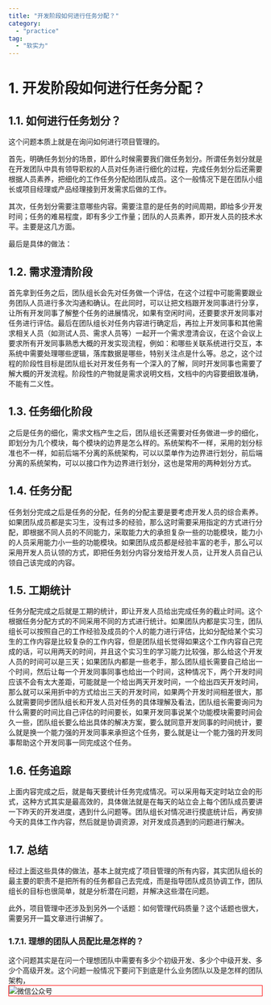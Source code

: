 ```yaml
---
title: "开发阶段如何进行任务分配？"
category:
  - "practice"
tag:
  - "软实力"
---
```


# 1. 开发阶段如何进行任务分配？

## 1.1. 如何进行任务划分？

这个问题本质上就是在询问如何进行项目管理的。

首先，明确任务划分的场景，即什么时候需要我们做任务划分。所谓任务划分就是在开发团队中具有领导职权的人员对任务进行细化的过程，完成任务划分后还需要根据人员素养，把细化的工作任务分配给团队成员。这个一般情况下是在团队小组长或项目经理或产品经理接到开发需求后做的工作。

其次，任务划分需要注意哪些内容。需要注意的是任务的时间周期，即给多少开发时间；任务的难易程度，即有多少工作量；团队的人员素养，即开发人员的技术水平。主要是这几方面。

最后是具体的做法：

## 1.2. 需求澄清阶段

首先拿到任务之后，团队组长会先对任务做一个评估，在这个过程中可能需要跟业务团队人员进行多次沟通和确认。在此同时，可以让把文档跟开发同事进行分享，让所有开发同事了解整个任务的进展情况，如果有空闲时间，还要要求开发同事对任务进行评估。最后在团队组长对任务内容进行确定后，再拉上开发同事和其他需求相关人员（如测试人员、需求人员等）一起开一个需求澄清会议，在这个会议上要求所有开发同事熟悉大概的开发实现流程，例如：和哪些关联系统进行交互，本系统中需要处理哪些逻辑，落库数据是哪些，特别关注点是什么等。总之，这个过程的阶段性目标是团队组长对开发任务有一个深入的了解，同时开发同事也需要了解大概的开发流程。阶段性的产物就是需求说明文档，文档中的内容要细致准确，不能有二义性。

## 1.3. 任务细化阶段

之后是任务的细化，需求文档产生之后，团队组长还需要对任务做进一步的细化，即划分为几个模块，每个模块的边界是怎么样的。系统架构不一样，采用的划分标准也不一样，如前后端不分离的系统架构，可以以菜单作为边界进行划分，前后端分离的系统架构，可以以接口作为边界进行划分，这也是常用的两种划分方式。

## 1.4. 任务分配

任务划分完成之后是任务的分配，任务的分配主要是要考虑开发人员的综合素养。如果团队成员都是实习生，没有过多的经验，那么这时需要采用指定的方式进行分配，即根据不同人员的不同能力，采取能力大的承担复杂一些的功能模块，能力小的人员采用能力小一些的功能模块。如果团队成员都是经验丰富的老手，那么可以采用开发人员认领的方式，即把任务划分内容分发给开发人员，让开发人员自己认领自己该完成的内容。

## 1.5. 工期统计

任务分配完成之后就是工期的统计，即让开发人员给出完成任务的截止时间。这个根据任务分配方式的不同采用不同的方式进行统计。如果团队内都是实习生，团队组长可以按照自己的工作经验及成员的个人的能力进行评估，比如分配给某个实习生的工作内容是比较复杂的工作内容，但是团队组长觉得如果这个工作内容自己完成的话，可以用两天的时间，并且这个实习生的学习能力比较强，那么给这个开发人员的时间可以是三天；如果团队内都是一些老手，那么团队组长需要自己给出一个时间，然后让每一个开发同事同事也给出一个时间，这种情况下，两个开发时间应该不会有太大差距，可能就是一个给出两天开发时间，一个给出四天开发时间，那么就可以采用折中的方式给出三天的开发时间，如果两个开发时间相差很大，那么就需要同步团队组长和开发人员对任务的具体理解及看法，团队组长需要询问为什么需要的时间比自己评估的时间要长，如果开发同事说某个功能模块需要时间会久一些，团队组长要么给出具体的解决方案，要么就同意开发同事的时间统计，要么就是换一个能力强的开发同事来承担这个任务，要么就是让一个能力强的开发同事帮助这个开发同事一同完成这个任务。

## 1.6. 任务追踪

上面内容完成之后，就是每天要统计任务完成情况。可以采用每天定时站立会的形式，这种方式其实是最高效的，具体做法就是在每天的站立会上每个团队成员要讲一下昨天的开发进度，遇到什么问题等。团队组长对情况进行摸底统计后，再安排今天的具体工作内容，然后就是协调资源，对开发成员遇到的问题进行解决。

## 1.7. 总结

经过上面这些具体的做法，基本上就完成了项目管理的所有内容，其实团队组长的最主要的职责不是把所有的任务都自己去完成，而是指导团队成员协调工作，团队组长的目标也很简单，就是分析潜在问题，并解决这些潜在问题。

此外，项目管理中还涉及到另外一个话题：如何管理代码质量？这个话题也很大，需要另开一篇文章进行讲解了。








### 1.7.1. 理想的团队人员配比是怎样的？

这个问题其实是在问一个理想团队中需要有多少个初级开发、多少个中级开发、多少个高级开发。这个问题一般情况下要问下到底是什么业务团队以及是怎样的团队架构，
<img style="border:1px red solid; display:block; margin:0 auto;" :src="$withBase('/qrcode.jpg')" alt="微信公众号" />
